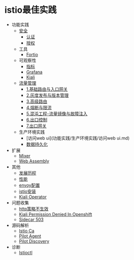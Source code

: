 # istio最佳实践

- 功能实践
  - [安全](功能实践/安全/README.md)
    * [认证](功能实践/安全/认证.md)
    * [授权](功能实践/安全/授权.md)
  - 工具
    * [Fortio](功能实践/工具/fortio.md)
  - 可观察性
    * [指标](功能实践/可观察性/指标.md)
    * [Grafana](功能实践/可观察性/grafana.md)
    * [Kiali](功能实践/可观察性/kiali.md)
  - [流量管理](功能实践/流量管理/README.md)
    * [1.基础路由与入口网关](功能实践/流量管理/1.基础路由与入口网关.md)
    * [2.灰度发布与版本管理](功能实践/流量管理/2.灰度发布与版本管理.md)
    * [3.高级路由](功能实践/流量管理/3.高级路由.md)
    * [4.熔断与限流](功能实践/流量管理/4.熔断与限流.md)
    * [5.混沌工程-流量镜像与故障注入](功能实践/流量管理/5.混沌工程-流量镜像与故障注入.md)
    * [6.出口控制](功能实践/流量管理/6.出口控制.md)
    * [7.出口网关](功能实践/流量管理/7.出口网关.md)
  - 生产环境实践
    * [访问web ui](功能实践/生产环境实践/访问web ui.md)
    * [数据持久化](功能实践/生产环境实践/数据持久化.md)
- 扩展
  * [Mixer](扩展/Mixer.md)
  * [Web Assembly](扩展/WebAssembly.md)
- 其他
  * [发展历程](其他/发展历程.md)
  * [性能](其他/性能.md)
  * [envoy配置](其他/envoy配置.md)
  * [istio安装](其他/istio安装.md)
  * [Kiali Operator](其他/kiali-operator.md)
- 问题收集
  * [http策略不生效](问题收集/http策略不生效.md)
  * [Kiali Permission Denied In Openshift](问题收集/kiali_permission_denied_in_openshift.md)
  * [Sidecar 503](问题收集/sidecar_503.md)
- 源码解析
  * [Istio Ca](源码解析/istio_ca.md)
  * [Pilot Agent](源码解析/pilot-agent.md)
  * [Pilot Discovery](源码解析/pilot-discovery.md)
- 诊断
  * [Istioctl](诊断/istioctl.md)
